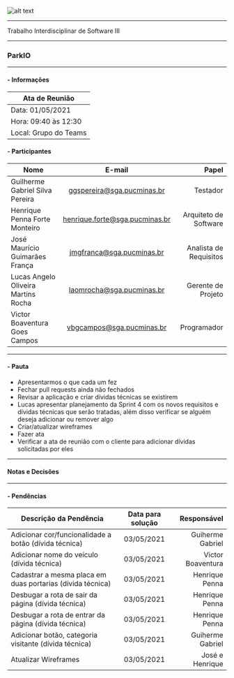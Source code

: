 ![alt text](https://i.imgur.com/4B1IxdA.png "Logo Puc")

***

Trabalho Interdisciplinar de Software III

------
### ParkIO

___


####  - Informações
| Ata de Reunião          |
| -------------           |
| Data: 01/05/2021        |
| Hora: 09:40 às 12:30    |
| Local: Grupo do Teams   |

#### - Participantes
| Nome                                 | E-mail                          | Papel                     |
| -------------                        | :-------------:                 | -----:                    |
| Guilherme Gabriel Silva Pereira      | ggspereira@sga.pucminas.br      | Testador                  |
| Henrique Penna Forte Monteiro        | henrique.forte@sga.pucminas.br  | Arquiteto de Software     |
| José Maurício Guimarães França       | jmgfranca@sga.pucminas.br       | Analista de Requisitos    |
| Lucas Angelo Oliveira Martins Rocha  | laomrocha@sga.pucminas.br       | Gerente de Projeto        |
| Victor Boaventura Goes Campos        | vbgcampos@sga.pucminas.br       | Programador               |

___

#### - Pauta

- Apresentarmos o que cada um fez 
- Fechar pull requests ainda não fechados
- Revisar a aplicação e criar dívidas técnicas se existirem
- Lucas apresentar planejamento da Sprint 4 com os novos requisitos e dívidas técnicas que serão tratadas, além disso verificar se alguém deseja adicionar ou remover algo
- Criar/atualizar wireframes
- Fazer ata
- Verificar a ata de reunião com o cliente para adicionar dívidas solicitadas por eles

___

#### Notas e Decisões



___

#### - Pendências

| Descrição da Pendência                                    | Data para solução               | Responsável          |
| -------------                                             | :-------------:                 | -----:               |
| Adicionar cor/funcionalidade a botão (dívida técnica)     | 03/05/2021                      | Guiherme Gabriel     |
| Adicionar nome do veículo (dívida técnica)                | 03/05/2021                      | Victor Boaventura    |
| Cadastrar a mesma placa em duas portarias (dívida técnica)| 03/05/2021                      | Henrique Penna       |
| Desbugar a rota de sair da página (dívida técnica)        | 03/05/2021                      | Henrique Penna       | 
| Desbugar a rota de entrar da página (dívida técnica)      | 03/05/2021                      | Henrique Penna       |
| Adicionar botão, categoria visitante (dívida técnica)     | 03/05/2021                      | Guiherme Gabriel     | 
| Atualizar Wireframes                                      | 03/05/2021                      | José e Henrique      |